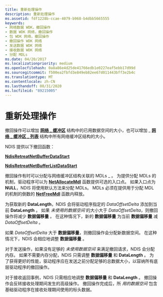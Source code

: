 ```yaml
---
title: 重新处理操作
description: 重新处理操作
ms.assetid: fdf1228b-ccae-4079-b968-b4dbb5665555
keywords:
- 网络数据 WDK，撤回操作
- 数据 WDK 网络，撤回操作
- 包 WDK 网络，撤回操作
- 撤回操作 WDK 网络
- 发送数据 WDK 网络
- 接收数据 WDK 网络
- 分配 MDLs
ms.date: 04/20/2017
ms.localizationpriority: medium
ms.openlocfilehash: 0a8a86e4d25de41766edb1e0227eaf5ebb17d99d
ms.sourcegitcommit: f500ea2fbfd3e849eb82ee67d011443bff3e2b4c
ms.translationtype: MT
ms.contentlocale: zh-CN
ms.lasthandoff: 08/31/2020
ms.locfileid: "89215005"
---
```

# <a name="retreat-operations"></a>重新处理操作





撤回操作可以增加 [**网络 \_ 缓冲区**](/windows-hardware/drivers/ddi/ndis/ns-ndis-_net_buffer) 结构中的已用数据空间的大小，也可以增加 \_ [**网络 \_ 缓冲区 \_ 列表**](/windows-hardware/drivers/ddi/ndis/ns-ndis-_net_buffer_list) 结构中所有网络缓冲区结构的大小。

NDIS 提供以下撤回函数：

[**NdisRetreatNetBufferDataStart**](/windows-hardware/drivers/ddi/ndis/nf-ndis-ndisretreatnetbufferdatastart)

[**NdisRetreatNetBufferListDataStart**](/windows-hardware/drivers/ddi/ndis/nf-ndis-ndisretreatnetbufferlistdatastart)

撤回操作有时可以分配与网络缓冲区结构关联的 MDLs \_ 。 为提供分配 MDLs 的机制，驱动程序可以为 [**NetAllocateMdl**](/windows-hardware/drivers/ddi/ndis/nc-ndis-net_buffer_allocate_mdl_handler) 函数提供可选的入口点。 如果入口点为 **NULL**，NDIS 将使用默认方法来分配 MDLs。 MDLs 必须在提供用于分配 MDL 的机制的倒数的 [**NetFreeMdl**](/windows-hardware/drivers/ddi/ndis/nc-ndis-net_buffer_free_mdl_handler) 函数内释放。

为获取新的 **DataLength**，NDIS 会将驱动程序指定的 *DataOffsetDelta* 添加到当前 **DataLength** 。 如果 *未使用的数据空间* 的大小大于 *DataOffsetDelta*，则撤回操作将减少 **数据偏移量** 。 在这种情况下，新的 **数据偏移量** 为当前 **数据偏移量** 减 *DataOffsetDelta* 。

如果 *DataOffsetDelta* 大于 **数据偏移量**，则撤回操作会分配新数据空间。 在这种情况下，NDIS 会相应地调整 **数据偏移量** 。

对于发送操作，如果没有足够的 *未使用数据空间* 来满足撤回请求，NDIS 会分配内存。 如果不需要内存分配，NDIS 只需调整 **数据偏移量** 和 **DataLength** 。 为了获得更好的性能，驱动程序应在发送之前分配足够的总数据大小，以容纳所有底层驱动程序的撤回操作。

对于接收返回事例，NDIS 只需相应地调整 **数据偏移量** 和 **DataLength** 。 撤回操作会反转接收处理期间发生的高级操作。 撤回操作完成后，所 *用的数据空间* 包含基础驱动程序在接收处理期间使用的标头数据。

 

